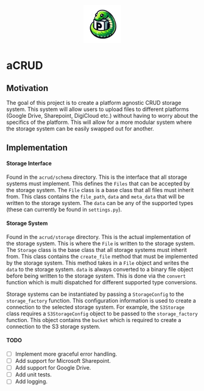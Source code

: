<p align="center">
  <img src="./resources/logo.png" alt="Logo" width="100"> 
</p>


# aCRUD

## Motivation

The goal of this project is to create a platform agnostic CRUD storage system. This system will allow users to upload files to different platforms (Google Drive, Sharepoint, DigiCloud etc.) without having to worry about the specifics of the platform. This will allow for a more modular system where the storage system can be easily swapped out for another.

## Implementation

#### Storage Interface

Found in the `acrud/schema` directory. This is the interface that all storage systems must implement. This defines the `Files` that can be accepted by the storage system. The `File` class is a base class that all files must inherit from. This class contains the `file_path`, `data` and `meta_data` that will be written to the storage system. The `data` can be any of the supported types (these can currently be found in `settings.py`).

#### Storage System

Found in the `acrud/storage` directory. This is the actual implementation of the storage system. This is where the `File` is written to the storage system. The `Storage` class is the base class that all storage systems must inherit from. This class contains the `create_file` method that must be implemented by the storage system. This method takes in a `File` object and writes the `data` to the storage system. `data` is always converted to a binary file object before being written to the storage system. This is done via the `convert` function which is multi dispatched for different supported type conversions.

Storage systems can be instantiated by passing a `StorageConfig` to the `storage_factory` function. This configuration information is used to create a connection to the selected storage system. For example, the `S3Storage` class requires a `S3StorageConfig` object to be passed to the `storage_factory` function. This object contains the `bucket` which is required to create a connection to the S3 storage system.



#### TODO

- [ ] Implement more graceful error handling.
- [ ] Add support for Microsoft Sharepoint.
- [ ] Add support for Google Drive.
- [ ] Add unit tests.
- [ ] Add logging.
